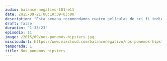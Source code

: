 ```yaml
---
audio: balance-negativo-t01-e11
date: 2015-09-21T00:10:39-03:00
description: "Esta semana recomendamos cuatro películas de sci fi indie recientes, para poder compartir buenas historias de género. Sin orden de calidad, sin spoilers (aunque digamos lo contrario en el podcast), con toda la onda que nos caracteriza."
draft: false
duracion: "1:33:23"
episodio: 11
image: /2015/09/nos-ponemos-hipsters.jpg
mixcloudurl: https://www.mixcloud.com/balancenegativo/nos-ponemos-hipsters-balance-negativo-t01-e11/
temporada: 1
title: Nos ponemos hipsters
---
```


